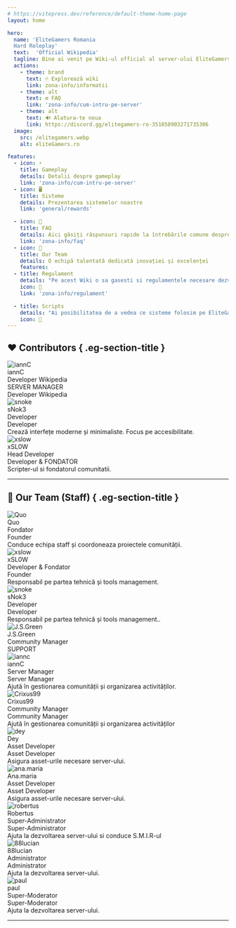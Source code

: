 ```yaml
---
# https://vitepress.dev/reference/default-theme-home-page
layout: home

hero:
  name: 'EliteGamers Romania
  Hard Roleplay'
  text:  'Official Wikipedia'
  tagline: Bine ai venit pe Wiki-ul official al server-ului EliteGamers RolePlay!
  actions:
    - theme: brand
      text: 🖱 Explorează wiki
      link: zona-info/informatii
    - theme: alt
      text: ⚙️ FAQ
      link: 'zona-info/cum-intru-pe-server'
    - theme: alt
      text: 🔊 Alatura-te noua
      link: https://discord.gg/elitegamers-ro-351058903271735306
  image:
    src: /elitegamers.webp
    alt: eliteGamers.ro

features:
  - icon: ⚡
    title: Gameplay
    details: Detalii despre gameplay
    link: 'zona-info/cum-intru-pe-server'
  - icon: 🖥️
    title: Sisteme
    details: Prezentarea sistemelor noastre
    link: 'general/rewards'

  - icon: 📖
    title: FAQ
    details: Aici găsiți răspunsuri rapide la întrebările comune despre serverul nostru FiveM, pentru a vă ajuta să vă bucurați de experiența de joc
    link: 'zona-info/faq'
  - icon: 🤝
    title: Our Team
    details: O echipă talentată dedicată inovației și excelenței
    features:
  - title: Regulament
    details: "Pe acest Wiki o sa gasesti si regulamentele necesare dezvoltarii tale."
    icon: 🎉
    link: 'zona-info/regulament'

  - title: Scripts
    details: "Ai posibilitatea de a vedea ce sisteme folosim pe EliteGamers RP Romania!"
    icon: 🔌
---
```




<script setup>
import { onMounted } from 'vue'
import StarRating from '.vitepress/components/StarRating.vue'
import SiteMap from '.vitepress/components/SiteMap.vue'


onMounted(() => {
  const cards = Array.from(document.querySelectorAll(".card-section .card"))
  const cardsContainer = document.querySelector(".card-section")
  if (!cardsContainer) return

  cardsContainer.addEventListener("mousemove", (e) => {
    for (const card of cards) {
      const rect = card.getBoundingClientRect()
      const x = e.clientX - rect.left
      const y = e.clientY - rect.top
      card.style.setProperty("--mouse-x", `${x}px`)
      card.style.setProperty("--mouse-y", `${y}px`)
    }
  })
})
</script>

## ❤️ Contributors { .eg-section-title }

<div class="eg-cards-contributors">

  <div class="eg-card">
    <img src="https://cdn.discordapp.com/avatars/371621920162185216/a_54f12dbcb50de232d5b37c63abd8514d?size=1024" alt="iannC" />
    <div class="eg-name">iannC</div>
    <div class="eg-role">Developer Wikipedia</div>
    <span class="eg-badge red">SERVER MANAGER</span>
    <div class="eg-desc">Developer Wikipedia</div>
    <!-- <a class="eg-link" href="#">GitHub ↗</a> -->
  </div>

  <div class="eg-card">
    <img src="https://cdn.discordapp.com/avatars/295581149986553857/14ab973e2e0ad5cf4ecf5f55c0d8a94b?size=1024" alt="snoke" />
    <div class="eg-name">sNok3</div>
    <div class="eg-role">Developer</div>
    <span class="eg-badge red">Developer</span>
    <div class="eg-desc">Crează interfețe moderne și minimaliste. Focus pe accesibilitate.</div>
    <!-- <a class="eg-link" href="#">GitHub ↗</a> -->
  </div>

  <div class="eg-card">
    <img src="https://cdn.discordapp.com/avatars/262600228719427584/6bbd35d58578cde62ac75422a45781c7?size=1024" alt="xslow" />
    <div class="eg-name">xSL0W</div>
    <div class="eg-role"> Head Developer</div>
    <span class="eg-badge red">Developer & FONDATOR</span>
    <div class="eg-desc">Scripter-ul si fondatorul comunitatii.</div>
    <!-- <a class="eg-link" href="#">GitHub ↗</a> -->
  </div>

</div>

---

## 🔵 Our Team (Staff) { .eg-section-title }

<div class="eg-cards-team">

  <div class="eg-card">
    <img src="/public/quo.jpg" alt="Quo" />
    <div class="eg-name">Quo</div>
    <div class="eg-role">Fondator</div>
    <span class="eg-badge red">Founder</span>
    <div class="eg-desc">Conduce echipa staff și coordoneaza proiectele comunității.</div>
  </div>

  <div class="eg-card">
    <img src="https://cdn.discordapp.com/avatars/262600228719427584/6bbd35d58578cde62ac75422a45781c7?size=1024" alt="xslow" />
    <div class="eg-name">xSL0W</div>
    <div class="eg-role">Developer & Fondator</div>
    <span class="eg-badge red">Founder</span>
    <div class="eg-desc">Responsabil pe partea tehnică și tools management.</div>
  </div>

  <div class="eg-card">
    <img src="https://cdn.discordapp.com/avatars/295581149986553857/14ab973e2e0ad5cf4ecf5f55c0d8a94b?size=1024" alt="snoke" />
    <div class="eg-name">sNok3</div>
    <div class="eg-role">Developer</div>
    <span class="eg-badge red">Developer</span>
    <div class="eg-desc">Responsabil pe partea tehnică și tools management..</div>
  </div>

  <div class="eg-card">
    <img src="https://cdn.discordapp.com/avatars/220330365267607552/17d2d94cab55eba50258ecf8bad9b90c?size=1024" alt="J.S.Green" />
    <div class="eg-name">J.S.Green</div>
    <div class="eg-role">Community Manager</div>
    <span class="eg-badge purple">SUPPORT</span>
    <div class="eg-desc"></div>
  </div>

  <div class="eg-card">
    <img src="https://cdn.discordapp.com/avatars/371621920162185216/a_54f12dbcb50de232d5b37c63abd8514d?size=1024" alt="iannc" />
    <div class="eg-name">iannC</div>
    <div class="eg-role">Server Manager</div>
    <span class="eg-badge red">Server Manager</span>
    <div class="eg-desc">Ajută în gestionarea comunității și organizarea activităților.</div>
  </div>

  <div class="eg-card">
    <img src="https://cdn.discordapp.com/avatars/289800581420417025/9ad8a8799df6489541919ff4e1504343?size=1024" alt="Crixus99" />
    <div class="eg-name">Crixus99</div>
    <div class="eg-role">Community Manager</div>
    <span class="eg-badge red">Community Manager</span>
    <div class="eg-desc">Ajută în gestionarea comunității și organizarea activităților</div>
  </div>

  <div class="eg-card">
    <img src="https://cdn.discordapp.com/avatars/848867959219683360/c4dd9648f6bbe51ee584401a01d06c83?size=1024" alt="dey" />
    <div class="eg-name">Dey</div>
    <div class="eg-role">Asset Developer</div>
    <span class="eg-badge red">Asset Developer</span>
    <div class="eg-desc">Asigura asset-urile necesare server-ului.</div>
  </div>

  <div class="eg-card">
    <img src="https://cdn.discordapp.com/avatars/992353206506110986/5f21fbd7d8238b2dee46597d655d2111?size=1024" alt="ana.maria" />
    <div class="eg-name">Ana.maria</div>
    <div class="eg-role">Asset Developer</div>
    <span class="eg-badge red">Asset Developer</span>
    <div class="eg-desc">Asigura asset-urile necesare server-ului.</div>
  
  </div>
    <div class="eg-card">
    <img src="https://cdn.discordapp.com/avatars/278845054510956544/a_9a1f5e4796494606fe90370d57f427bd?size=1024" alt="robertus" />
    <div class="eg-name">Robertus</div>
    <div class="eg-role">Super-Administrator</div>
    <span class="eg-badge blue">Super-Administrator</span>
    <div class="eg-desc">Ajuta la dezvoltarea server-ului si conduce S.M.I.R-ul</div>
  
  </div>  
  
  <div class="eg-card">
    <img src="https://cdn.discordapp.com/avatars/284308015761326080/4a69773ed940b745942271a137257fed?size=1024" alt="88lucian" />
    <div class="eg-name">88lucian</div>
    <div class="eg-role">Administrator</div>
    <span class="eg-badge blue">Administrator</span>
    <div class="eg-desc">Ajuta la dezvoltarea server-ului.</div>
  </div>  

  <div class="eg-card">
    <img src="https://cdn.discordapp.com/avatars/986769424524640347/fee223c807987d3bb6231c0038d0e505?size=1024" alt="paul" />
    <div class="eg-name">paul</div>
    <div class="eg-role">Super-Moderator</div>
    <span class="eg-badge orange">Super-Moderator</span>
    <div class="eg-desc">Ajuta la dezvoltarea server-ului.</div>
  </div> 

 </div>





<ClientOnly>
  <StarRating />
</ClientOnly>

---

<SiteMap />